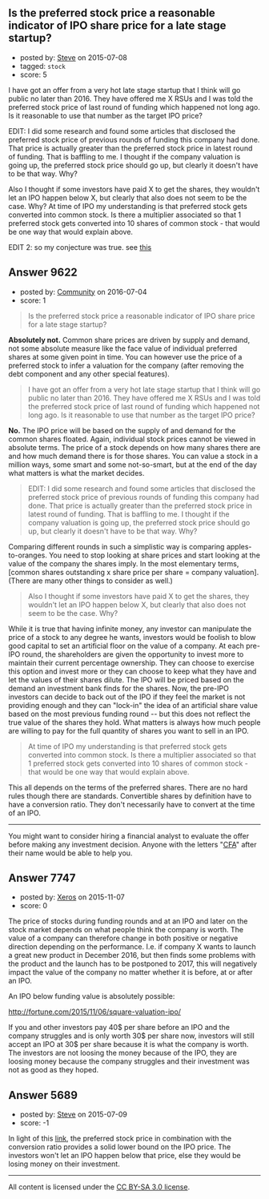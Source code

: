## Is the preferred stock price a reasonable indicator of IPO share price for a late stage startup?

- posted by: [Steve](https://stackexchange.com/users/6168451/steve) on 2015-07-08
- tagged: `stock`
- score: 5

<p>I have got an offer from a very hot late stage startup that I think will go public no later than 2016. They have offered me X RSUs and I was told the preferred stock price of last round of funding which happened not long ago. Is it reasonable to use that number as the target IPO price?</p>

<p>EDIT: I did some research and found some articles that disclosed the preferred stock price of previous rounds of funding this company had done. That price is actually greater than the preferred stock price in latest round of funding. That is baffling to me. I thought if the company valuation is going up, the preferred stock price should go up, but clearly it doesn't have to be that way. Why?</p>

<p>Also I thought if some investors have paid X to get the shares, they wouldn't let an IPO happen below X, but clearly that also does not seem to be the case. Why? At time of IPO my understanding is that preferred stock gets converted into common stock. Is there a multiplier associated so that 1 preferred stock gets converted into 10 shares of common stock - that would be one way that would explain above.</p>

<p>EDIT 2: so my conjecture was true. see <a href="http://www.investopedia.com/articles/stocks/05/052705.asp" rel="nofollow">this</a></p>



## Answer 9622

- posted by: [Community](https://stackexchange.com/users/-1/community) on 2016-07-04
- score: 1

<blockquote>
  <p>Is the preferred stock price a reasonable indicator of IPO share price for a late stage startup?</p>
</blockquote>

<p><strong>Absolutely not.</strong> Common share prices are driven by supply and demand, not some absolute measure like the face value of individual preferred shares at some given point in time. You can however use the price of a preferred stock to infer a valuation for the company (after removing the debt component and any other special features).</p>

<blockquote>
  <p>I have got an offer from a very hot late stage startup that I think will go public no later than 2016. They have offered me X RSUs and I was told the preferred stock price of last round of funding which happened not long ago. Is it reasonable to use that number as the target IPO price?</p>
</blockquote>

<p><strong>No.</strong> The IPO price will be based on the supply of and demand for the common shares floated. Again, individual stock prices cannot be viewed in absolute terms. The price of a stock depends on how many shares there are and how much demand there is for those shares. You can value a stock in a million ways, some smart and some not-so-smart, but at the end of the day what matters is what the market decides.</p>

<blockquote>
  <p>EDIT: I did some research and found some articles that disclosed the preferred stock price of previous rounds of funding this company had done. That price is actually greater than the preferred stock price in latest round of funding. That is baffling to me. I thought if the company valuation is going up, the preferred stock price should go up, but clearly it doesn't have to be that way. Why?</p>
</blockquote>

<p>Comparing different rounds in such a simplistic way is comparing apples-to-oranges. You need to stop looking at share prices and start looking at the value of the company the shares imply. In the most elementary terms, [common shares outstanding x share price per share = company valuation]. (There are many other things to consider as well.)</p>

<blockquote>
  <p>Also I thought if some investors have paid X to get the shares, they wouldn't let an IPO happen below X, but clearly that also does not seem to be the case. Why?</p>
</blockquote>

<p>While it is true that having infinite money, any investor can manipulate the price of a stock to any degree he wants, investors would be foolish to blow good capital to set an artificial floor on the value of a company. At each pre-IPO round, the shareholders are given the opportunity to invest more to maintain their current percentage ownership. They can choose to exercise this option and invest more or they can choose to keep what they have and let the values of their shares dilute. The IPO will be priced based on the demand an investment bank finds for the shares. Now, the pre-IPO investors can decide to back out of the IPO if they feel the market is not providing enough and they can "lock-in" the idea of an artificial share value based on the most previous funding round -- but this does not reflect the true value of the shares they hold. What matters is always how much people are willing to pay for the full quantity of shares you want to sell in an IPO.</p>

<blockquote>
  <p>At time of IPO my understanding is that preferred stock gets converted into common stock. Is there a multiplier associated so that 1 preferred stock gets converted into 10 shares of common stock - that would be one way that would explain above.</p>
</blockquote>

<p>This all depends on the terms of the preferred shares. There are no hard rules though there are standards. Convertible shares by definition have to have a conversion ratio. They don't necessarily have to convert at the time of an IPO.</p>

<hr>

<p>You might want to consider hiring a financial analyst to evaluate the offer before making any investment decision. Anyone with the letters "<a href="https://en.wikipedia.org/wiki/Chartered_Financial_Analyst" rel="nofollow">CFA</a>" after their name would be able to help you. </p>



## Answer 7747

- posted by: [Xeros](https://stackexchange.com/users/6984932/xeros) on 2015-11-07
- score: 0

<p>The price of stocks during funding rounds and at an IPO and later on the stock market depends on what people think the company is worth. The value of a company can therefore change in both positive or negative direction depending on the performance. I.e. if company X wants to launch a great new product in December 2016, but then finds some problems with the product and the launch has to be postponed to 2017, this will negatively impact the value of the company no matter whether it is before, at or after an IPO.</p>

<p>An IPO below funding value is absolutely possible:</p>

<p><a href="http://fortune.com/2015/11/06/square-valuation-ipo/" rel="nofollow">http://fortune.com/2015/11/06/square-valuation-ipo/</a></p>

<p>If you and other investors pay 40$ per share before an IPO and the company struggles and is only worth 30$ per share now, investors will still accept an IPO at 30$ per share because it is what the company is worth. The investors are not loosing the money because of the IPO, they are loosing money because the company struggles and their investment was not as good as they hoped.</p>



## Answer 5689

- posted by: [Steve](https://stackexchange.com/users/6168451/steve) on 2015-07-09
- score: -1

<p>In light of this <a href="http://www.investopedia.com/articles/stocks/05/052705.asp" rel="nofollow">link</a>, the preferred stock price in combination with the conversion ratio provides a solid lower bound on the IPO price. The investors won't let an IPO happen below that price, else they would be losing money on their investment.</p>




---

All content is licensed under the [CC BY-SA 3.0 license](https://creativecommons.org/licenses/by-sa/3.0/).
